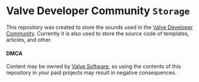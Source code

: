 # Valve Developer Community `Storage`
This repository was created to store the sounds used in the [Valve Developer Community](https://developer.valvesoftware.com). Currently it is also used to store the source code of templates, articles, and other.



#### DMCA
Content may be owned by [Valve Software](https://github.com/ValveSoftware), so using the contents of this repository in your paid projects may result in negative consequences.
